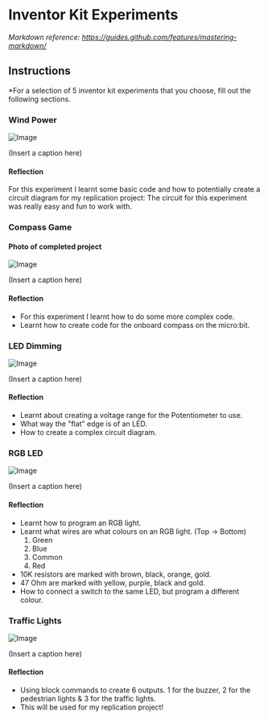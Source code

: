 # Inventor Kit Experiments

*Markdown reference: https://guides.github.com/features/mastering-markdown/*

## Instructions ##

*For a selection of 5 inventor kit experiments that you choose, fill out the following sections.

### Wind Power ###
![Image](missingimage.png)

(Insert a caption here)

#### Reflection ####

For this experiment I learnt some basic code and how to potentially create a circuit diagram for my replication project: The circuit for this experiment was really easy and fun to work with.

### Compass Game ###

#### Photo of completed project ####
![Image](missingimage.png)

(Insert a caption here)

#### Reflection ####

* For this experiment I learnt how to do some more complex code.
* Learnt how to create code for the onboard compass on the micro:bit.

### LED Dimming ###
![Image](missingimage.png)

(Insert a caption here)

#### Reflection ####

* Learnt about creating a voltage range for the Potentiometer to use.
* What way the "flat" edge is of an LED.
* How to create a complex circuit diagram.

### RGB LED ###
![Image](missingimage.png)

(Insert a caption here)

#### Reflection ####

* Learnt how to program an RGB light.
* Learnt what wires are what colours on an RGB light.
  (Top -> Bottom)
  1. Green
  2. Blue
  3. Common
  4. Red
* 10K resistors are marked with brown, black, orange, gold.
* 47 Ohm are marked with yellow, purple, black and gold.
* How to connect a switch to the same LED, but program a different colour.

### Traffic Lights ###
![Image](missingimage.png)

(Insert a caption here)

#### Reflection ####

* Using block commands to create 6 outputs. 1 for the buzzer, 2 for the pedestrian lights & 3 for the traffic lights.
* This will be used for my replication project!
